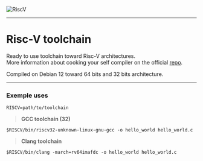 ![RiscV](https://camo.githubusercontent.com/143dba22c3a3598a9d816983e1ebe6039a8683e155b8f197970bf0242e830389/68747470733a2f2f72697363762e6f72672f77702d636f6e74656e742f75706c6f6164732f323032302f30362f72697363762d636f6c6f722e737667)

---
# Risc-V toolchain


Ready to use toolchain toward Risc-V architectures. <br>
More information about cooking your self compiler on the official [repo](https://github.com/riscv-collab/riscv-gnu-toolchain).

Compiled on Debian 12 toward 64 bits and 32 bits architecture.

---

### Exemple uses

```
RISCV=path/to/toolchain
```
> **GCC toolchain (32)**
```
$RISCV/bin/riscv32-unknown-linux-gnu-gcc -o hello_world hello_world.c
```

> **Clang toolchain**
```
$RISCV/bin/clang -march=rv64imafdc -o hello_world hello_world.c
```
